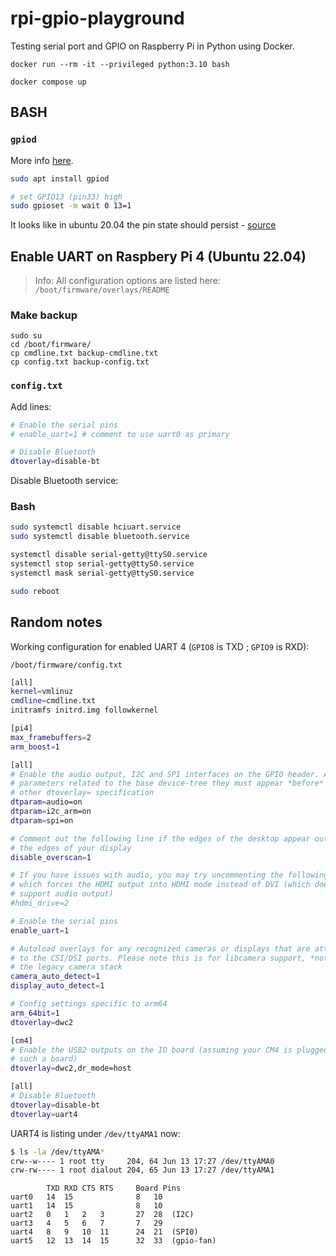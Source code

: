 # rpi-gpio-playground

Testing serial port and GPIO on Raspberry Pi in Python using Docker.

```
docker run --rm -it --privileged python:3.10 bash
```

```
docker compose up
```

## BASH

### `gpiod`

More info [here](https://waldorf.waveform.org.uk/2021/the-pins-they-are-a-changin.html).

```bash
sudo apt install gpiod

# set GPIO13 (pin33) high
sudo gpioset -m wait 0 13=1 
```

It looks like in ubuntu 20.04 the pin state should persist - [source](https://raspberrypi.stackexchange.com/questions/136479/confusion-with-libgpiod-and-the-gpiod-user-tools)



## Enable UART on Raspbery Pi 4 (Ubuntu 22.04)

> Info:
> All configuration options are listed here:
> `/boot/firmware/overlays/README`

### Make backup

```
sudo su
cd /boot/firmware/
cp cmdline.txt backup-cmdline.txt
cp config.txt backup-config.txt
```

### `config.txt`

Add lines:

```bash
# Enable the serial pins
# enable_uart=1 # comment to use uart0 as primary

# Disable Bluetooth
dtoverlay=disable-bt
```

Disable Bluetooth service:

### Bash

```bash
sudo systemctl disable hciuart.service
sudo systemctl disable bluetooth.service

systemctl disable serial-getty@ttyS0.service
systemctl stop serial-getty@ttyS0.service
systemctl mask serial-getty@ttyS0.service
```

```bash
sudo reboot
```

## Random notes

Working configuration for enabled UART 4 (`GPIO8` is TXD ; `GPIO9` is RXD):

`/boot/firmware/config.txt`

```bash
[all]
kernel=vmlinuz
cmdline=cmdline.txt
initramfs initrd.img followkernel

[pi4]
max_framebuffers=2
arm_boost=1

[all]
# Enable the audio output, I2C and SPI interfaces on the GPIO header. As these
# parameters related to the base device-tree they must appear *before* any
# other dtoverlay= specification
dtparam=audio=on
dtparam=i2c_arm=on
dtparam=spi=on

# Comment out the following line if the edges of the desktop appear outside
# the edges of your display
disable_overscan=1

# If you have issues with audio, you may try uncommenting the following line
# which forces the HDMI output into HDMI mode instead of DVI (which doesn't
# support audio output)
#hdmi_drive=2

# Enable the serial pins
enable_uart=1

# Autoload overlays for any recognized cameras or displays that are attached
# to the CSI/DSI ports. Please note this is for libcamera support, *not* for
# the legacy camera stack
camera_auto_detect=1
display_auto_detect=1

# Config settings specific to arm64
arm_64bit=1
dtoverlay=dwc2

[cm4]
# Enable the USB2 outputs on the IO board (assuming your CM4 is plugged into
# such a board)
dtoverlay=dwc2,dr_mode=host

[all]
# Disable Bluetooth
dtoverlay=disable-bt
dtoverlay=uart4
```

UART4 is listing under `/dev/ttyAMA1` now:

```bash
$ ls -la /dev/ttyAMA*
crw--w---- 1 root tty     204, 64 Jun 13 17:27 /dev/ttyAMA0
crw-rw---- 1 root dialout 204, 65 Jun 13 17:27 /dev/ttyAMA1
```

```
        TXD RXD CTS RTS     Board Pins
uart0   14  15              8   10
uart1   14  15              8   10
uart2   0   1   2   3       27  28  (I2C)
uart3   4   5   6   7       7   29
uart4   8   9   10  11      24  21  (SPI0)
uart5   12  13  14  15      32  33  (gpio-fan)
```